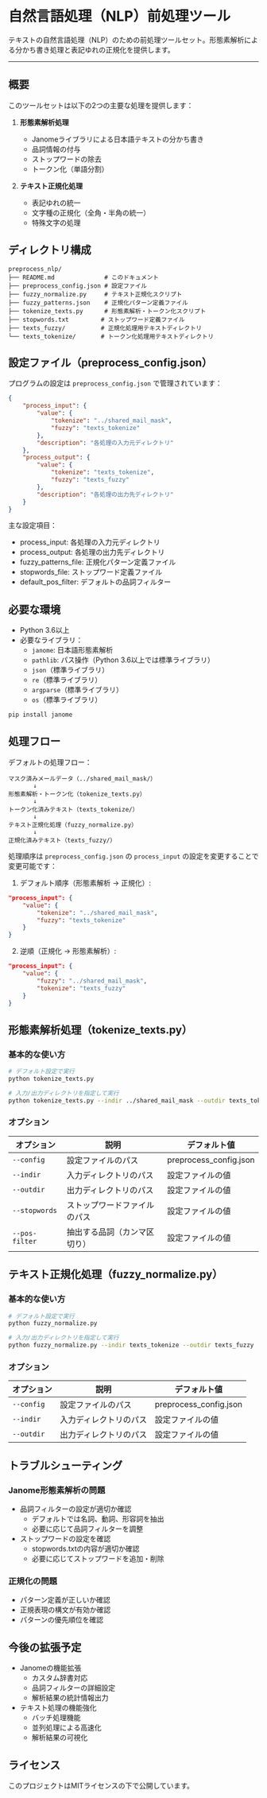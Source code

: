 # 自然言語処理（NLP）前処理ツール

テキストの自然言語処理（NLP）のための前処理ツールセット。形態素解析による分かち書き処理と表記ゆれの正規化を提供します。

---

## 概要

このツールセットは以下の2つの主要な処理を提供します：

1. **形態素解析処理**
   - Janomeライブラリによる日本語テキストの分かち書き
   - 品詞情報の付与
   - ストップワードの除去
   - トークン化（単語分割）

2. **テキスト正規化処理**
   - 表記ゆれの統一
   - 文字種の正規化（全角・半角の統一）
   - 特殊文字の処理

## ディレクトリ構成

```
preprocess_nlp/
├── README.md              # このドキュメント
├── preprocess_config.json # 設定ファイル
├── fuzzy_normalize.py     # テキスト正規化スクリプト
├── fuzzy_patterns.json    # 正規化パターン定義ファイル
├── tokenize_texts.py      # 形態素解析・トークン化スクリプト
├── stopwords.txt         # ストップワード定義ファイル
├── texts_fuzzy/          # 正規化処理用テキストディレクトリ
└── texts_tokenize/       # トークン化処理用テキストディレクトリ
```

## 設定ファイル（preprocess_config.json）

プログラムの設定は `preprocess_config.json` で管理されています：

```json
{
    "process_input": {
        "value": {
            "tokenize": "../shared_mail_mask",
            "fuzzy": "texts_tokenize"
        },
        "description": "各処理の入力元ディレクトリ"
    },
    "process_output": {
        "value": {
            "tokenize": "texts_tokenize",
            "fuzzy": "texts_fuzzy"
        },
        "description": "各処理の出力先ディレクトリ"
    }
}
```

主な設定項目：
- process_input: 各処理の入力元ディレクトリ
- process_output: 各処理の出力先ディレクトリ
- fuzzy_patterns_file: 正規化パターン定義ファイル
- stopwords_file: ストップワード定義ファイル
- default_pos_filter: デフォルトの品詞フィルター

## 必要な環境

- Python 3.6以上
- 必要なライブラリ：
  - `janome`: 日本語形態素解析
  - `pathlib`: パス操作（Python 3.6以上では標準ライブラリ）
  - `json`（標準ライブラリ）
  - `re`（標準ライブラリ）
  - `argparse`（標準ライブラリ）
  - `os`（標準ライブラリ）

```bash
pip install janome
```

## 処理フロー

デフォルトの処理フロー：
```
マスク済みメールデータ（../shared_mail_mask/）
       ↓
形態素解析・トークン化（tokenize_texts.py）
       ↓
トークン化済みテキスト（texts_tokenize/）
       ↓
テキスト正規化処理（fuzzy_normalize.py）
       ↓
正規化済みテキスト（texts_fuzzy/）
```

処理順序は `preprocess_config.json` の `process_input` の設定を変更することで変更可能です：

1. デフォルト順序（形態素解析 → 正規化）:
```json
"process_input": {
    "value": {
        "tokenize": "../shared_mail_mask",
        "fuzzy": "texts_tokenize"
    }
}
```

2. 逆順（正規化 → 形態素解析）:
```json
"process_input": {
    "value": {
        "fuzzy": "../shared_mail_mask",
        "tokenize": "texts_fuzzy"
    }
}
```

## 形態素解析処理（tokenize_texts.py）

### 基本的な使い方

```bash
# デフォルト設定で実行
python tokenize_texts.py

# 入力/出力ディレクトリを指定して実行
python tokenize_texts.py --indir ../shared_mail_mask --outdir texts_tokenize
```

### オプション

| オプション | 説明 | デフォルト値 |
|-----------|------|-------------|
| `--config` | 設定ファイルのパス | preprocess_config.json |
| `--indir` | 入力ディレクトリのパス | 設定ファイルの値 |
| `--outdir` | 出力ディレクトリのパス | 設定ファイルの値 |
| `--stopwords` | ストップワードファイルのパス | 設定ファイルの値 |
| `--pos-filter` | 抽出する品詞（カンマ区切り） | 設定ファイルの値 |

## テキスト正規化処理（fuzzy_normalize.py）

### 基本的な使い方

```bash
# デフォルト設定で実行
python fuzzy_normalize.py

# 入力/出力ディレクトリを指定して実行
python fuzzy_normalize.py --indir texts_tokenize --outdir texts_fuzzy
```

### オプション

| オプション | 説明 | デフォルト値 |
|-----------|------|-------------|
| `--config` | 設定ファイルのパス | preprocess_config.json |
| `--indir` | 入力ディレクトリのパス | 設定ファイルの値 |
| `--outdir` | 出力ディレクトリのパス | 設定ファイルの値 |

## トラブルシューティング

### Janome形態素解析の問題
- 品詞フィルターの設定が適切か確認
  - デフォルトでは名詞、動詞、形容詞を抽出
  - 必要に応じて品詞フィルターを調整
- ストップワードの設定を確認
  - stopwords.txtの内容が適切か確認
  - 必要に応じてストップワードを追加・削除

### 正規化の問題
- パターン定義が正しいか確認
- 正規表現の構文が有効か確認
- パターンの優先順位を確認

## 今後の拡張予定

- Janomeの機能拡張
  - カスタム辞書対応
  - 品詞フィルターの詳細設定
  - 解析結果の統計情報出力
- テキスト処理の機能強化
  - バッチ処理機能
  - 並列処理による高速化
  - 解析結果の可視化

## ライセンス

このプロジェクトはMITライセンスの下で公開しています。
